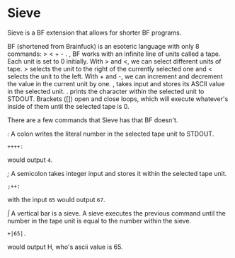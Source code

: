 # Sieve
Sieve is a BF extension that allows for shorter BF programs.

BF (shortened from Brainfuck) is an esoteric language with only 8 commands: > < + - . ,
BF works with an infinite line of units called a tape. Each unit is set to 0 initially. With > and <, we can select
different units of tape. > selects the unit to the right of the currently selected one and < selects the unit to
the left. With + and -, we can increment and decrement the value in the current unit by one. , takes input and
stores its ASCII value in the selected unit. . prints the character within the selected unit to STDOUT. Brackets
([]) open and close loops, which will execute whatever's inside of them until the selected tape is 0.

There are a few commands that Sieve has that BF doesn't.

*:*
A colon writes the literal number in the selected tape unit to STDOUT.

    ++++:
would output `4`.

*;*
A semicolon takes integer input and stores it within the selected tape unit.

    ;++:
with the input `65` would output `67`.

*|*
A vertical bar is a sieve. A sieve executes the previous command until the number in the tape unit is equal to the number within the sieve.

    +|65|.
would output H, who's ascii value is 65.
